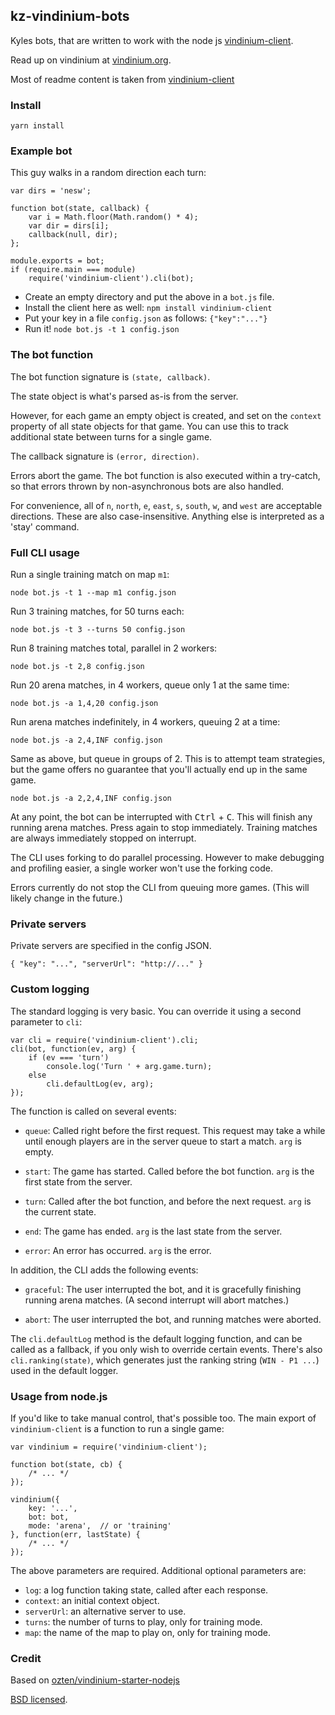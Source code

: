 ## kz-vindinium-bots

Kyles bots, that are written to work with the node js [vindinium-client](https://www.npmjs.com/package/vindinium-client).

Read up on vindinium at [vindinium.org](http://vindinium.org/).

Most of readme content is taken from [vindinium-client](https://www.npmjs.com/package/vindinium-client)

### Install

`yarn install`

### Example bot

This guy walks in a random direction each turn:

    var dirs = 'nesw';

    function bot(state, callback) {
        var i = Math.floor(Math.random() * 4);
        var dir = dirs[i];
        callback(null, dir);
    };

    module.exports = bot;
    if (require.main === module)
        require('vindinium-client').cli(bot);

 - Create an empty directory and put the above in a `bot.js` file.
 - Install the client here as well: `npm install vindinium-client`
 - Put your key in a file `config.json` as follows: `{"key":"..."}`
 - Run it! `node bot.js -t 1 config.json`

### The bot function

The bot function signature is `(state, callback)`.

The state object is what's parsed as-is from the server.

However, for each game an empty object is created, and set on the `context`
property of all state objects for that game. You can use this to track
additional state between turns for a single game.

The callback signature is `(error, direction)`.

Errors abort the game. The bot function is also executed within a try-catch, so
that errors thrown by non-asynchronous bots are also handled.

For convenience, all of `n`, `north`, `e`, `east`, `s`, `south`, `w`, and
`west` are acceptable directions. These are also case-insensitive. Anything
else is interpreted as a 'stay' command.

### Full CLI usage

Run a single training match on map `m1`:

    node bot.js -t 1 --map m1 config.json

Run 3 training matches, for 50 turns each:

    node bot.js -t 3 --turns 50 config.json

Run 8 training matches total, parallel in 2 workers:

    node bot.js -t 2,8 config.json

Run 20 arena matches, in 4 workers, queue only 1 at the same time:

    node bot.js -a 1,4,20 config.json

Run arena matches indefinitely, in 4 workers, queuing 2 at a time:

    node bot.js -a 2,4,INF config.json

Same as above, but queue in groups of 2. This is to attempt team strategies,
but the game offers no guarantee that you'll actually end up in the same game.

    node bot.js -a 2,2,4,INF config.json

At any point, the bot can be interrupted with <kbd>Ctrl</kbd> + <kbd>C</kbd>.
This will finish any running arena matches. Press again to stop immediately.
Training matches are always immediately stopped on interrupt.

The CLI uses forking to do parallel processing. However to make debugging
and profiling easier, a single worker won't use the forking code.

Errors currently do not stop the CLI from queuing more games. (This will likely
change in the future.)

### Private servers

Private servers are specified in the config JSON.

    { "key": "...", "serverUrl": "http://..." }

### Custom logging

The standard logging is very basic. You can override it using a second
parameter to `cli`:

    var cli = require('vindinium-client').cli;
    cli(bot, function(ev, arg) {
        if (ev === 'turn')
            console.log('Turn ' + arg.game.turn);
        else
            cli.defaultLog(ev, arg);
    });

The function is called on several events:

 - `queue`: Called right before the first request. This request may take a
   while until enough players are in the server queue to start a match. `arg`
   is empty.

 - `start`: The game has started. Called before the bot function. `arg` is the
   first state from the server.

 - `turn`: Called after the bot function, and before the next request. `arg` is
   the current state.

 - `end`: The game has ended. `arg` is the last state from the server.

 - `error`: An error has occurred. `arg` is the error.

In addition, the CLI adds the following events:

 - `graceful`: The user interrupted the bot, and it is gracefully finishing
   running arena matches. (A second interrupt will abort matches.)

 - `abort`: The user interrupted the bot, and running matches were aborted.

The `cli.defaultLog` method is the default logging function, and can be called
as a fallback, if you only wish to override certain events. There's also
`cli.ranking(state)`, which generates just the ranking string (`WIN - P1 ...`)
used in the default logger.

### Usage from node.js

If you'd like to take manual control, that's possible too. The main export of
`vindinium-client` is a function to run a single game:

    var vindinium = require('vindinium-client');

    function bot(state, cb) {
        /* ... */
    });

    vindinium({
        key: '...',
        bot: bot,
        mode: 'arena',  // or 'training'
    }, function(err, lastState) {
        /* ... */
    });

The above parameters are required. Additional optional parameters are:

 - `log`: a log function taking state, called after each response.
 - `context`: an initial context object.
 - `serverUrl`: an alternative server to use.
 - `turns`: the number of turns to play, only for training mode.
 - `map`: the name of the map to play on, only for training mode.

### Credit

Based on [ozten/vindinium-starter-nodejs](https://github.com/ozten/vindinium-starter-nodejs)

[BSD licensed](http://en.wikipedia.org/wiki/BSD_licenses#3-clause_license_.28.22Revised_BSD_License.22.2C_.22New_BSD_License.22.2C_or_.22Modified_BSD_License.22.29).

